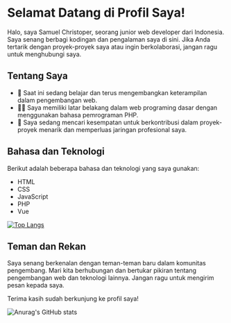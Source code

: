 # Selamat Datang di Profil Saya!

Halo, saya Samuel Christoper, seorang junior web developer dari Indonesia. Saya senang berbagi kodingan dan pengalaman saya di sini. Jika Anda tertarik dengan proyek-proyek saya atau ingin berkolaborasi, jangan ragu untuk menghubungi saya.

## Tentang Saya

- 🌱 Saat ini sedang belajar dan terus mengembangkan keterampilan dalam pengembangan web.
- 👨‍💻 Saya memiliki latar belakang dalam web programing dasar dengan menggunakan bahasa pemrograman PHP.
- 💼 Saya sedang mencari kesempatan untuk berkontribusi dalam proyek-proyek menarik dan memperluas jaringan profesional saya.
  
## Bahasa dan Teknologi

Berikut adalah beberapa bahasa dan teknologi yang saya gunakan:

- HTML
- CSS
- JavaScript
- PHP
- Vue
 
[![Top Langs](https://github-readme-stats.vercel.app/api/top-langs/?username=Samuel-08&theme=holi&layout=donut)](https://github.com/Samuel-08)

## Teman dan Rekan

Saya senang berkenalan dengan teman-teman baru dalam komunitas pengembang. Mari kita berhubungan dan bertukar pikiran tentang pengembangan web dan teknologi lainnya. Jangan ragu untuk mengirim pesan kepada saya.

Terima kasih sudah berkunjung ke profil saya!


![Anurag's GitHub stats](https://github-readme-stats.vercel.app/api?username=Samuel-08&show_icons=true&theme=ayu-mirage)


